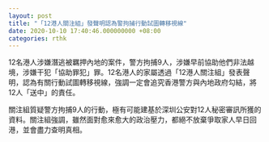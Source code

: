 ```yaml
---
layout: post
title: "「12港人關注組」發聲明認為警拘捕行動試圖轉移視線"
date: 2020-10-10 17:40:46.000000000 +08:00
categories: rthk
---
```


12名港人涉嫌潛逃被羈押內地的案件，警方拘捕9人，涉嫌早前協助他們非法越境，涉嫌干犯「協助罪犯」罪。12名港人的家屬透過「12港人關注組」發表聲明，認為有關行動試圖轉移視線，強調一定會追究香港警方與內地政府勾結，將12人「送中」的責任。

關注組質疑警方拘捕9人的行動，極有可能建基於深圳公安對12人秘密審訊所獲的資料。關注組強調，雖然面對愈來愈大的政治壓力，都絕不放棄爭取家人早日回港，並會盡力查明真相。
